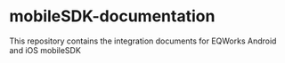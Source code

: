 # mobileSDK-documentation
This repository contains the integration documents for EQWorks Android and iOS mobileSDK
